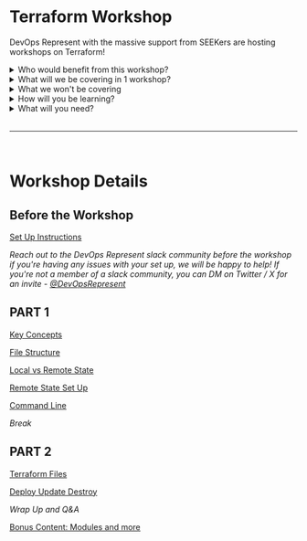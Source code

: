 # Terraform Workshop

DevOps Represent with the massive support from SEEKers are hosting workshops on Terraform!

<details><summary>Who would benefit from this workshop?</summary><p>

- People in tech exploring options for 'infrastructure as code'
- Anyone looking to add new skills to their resume
- People in tech curious about Terraform, but haven't had a chance to use it

</p></details>

<details><summary>What will we be covering in 1 workshop?</summary><p>

- High level introduction of Terraform concepts
- Terraform file structures
- Setting up a remote state in AWS and why
- Configuring an s3 bucket for website hosting
- Terraform in the command line
- Clean up/Summary

</p></details>

<details><summary>What we won't be covering</summary><p>

- This will not be covering AWS cloud 101 topics, see our previous bootcamp content for this

</p></details>

<details><summary>How will you be learning?</summary><p>

The workshop will be a mix of theoretical, hands-on, collaboration and solo work.

</p></details>

<details><summary>What will you need?</summary><p>


- Access to an AWS account with Admin Privileges
- Time to complete set-up steps prior to the workshop - Set Up Steps are [HERE](workshop-content/00-set-up.md)

**NOTE: We'll provide optional time prior to the workshop for set up help for peope who need it**

</p></details></br>

***
</br>

# Workshop Details

## Before the Workshop
[Set Up Instructions](workshop-content/00-set-up.md)

*Reach out to the DevOps Represent slack community before the workshop if you're having any issues with your set up, we will be happy to help!*
*If you're not a member of a slack community, you can DM on Twitter / X for an invite - [@DevOpsRepresent](https://twitter.com/DevOpsRepresent)*

## PART 1
[Key Concepts](workshop-content/01-key-concepts.md)

[File Structure](workshop-content/02-file-structure.md)

[Local vs Remote State](workshop-content/03-local-vs-remote-state.md)

[Remote State Set Up](workshop-content/04-remote-state-set-up.md)

[Command Line](workshop-content/05-command-line.md)

*Break*

## PART 2

[Terraform Files](workshop-content/06-terraform-files.md)

[Deploy Update Destroy](workshop-content/07-deploy-update-destroy.md)


*Wrap Up and Q&A*

[Bonus Content: Modules and more](workshop-content/09-bonus-modules.md)
